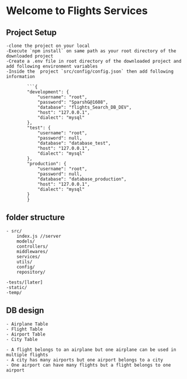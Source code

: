 # Welcome to Flights Services

## Project Setup

    -clone the project on your local
    -Execute `npm install` on same path as your root directory of the downloaded project
    -Create a .env file in root directory of the downloaded project and add following environment variables
    -Inside the  project `src/config/config.json` then add following information

````
        ```{
        "development": {
            "username": "root",
            "password": "SparshG@1608",
            "database": "flights_Search_DB_DEV",
            "host": "127.0.0.1",
            "dialect": "mysql"
        },
        "test": {
            "username": "root",
            "password": null,
            "database": "database_test",
            "host": "127.0.0.1",
            "dialect": "mysql"
        },
        "production": {
            "username": "root",
            "password": null,
            "database": "database_production",
            "host": "127.0.0.1",
            "dialect": "mysql"
        }
        }
````

## folder structure

    - src/
        index.js //server
        models/
        controllers/
        middlewares/
        services/
        utils/
        config/
        repository/

    -tests/[later]
    -static/
    -temp/

## DB design

    - Airplane Table
    - Flight Table
    - Airport Table
    - City Table

    - A flight belongs to an airplane but one airplane can be used in multiple flights
    - A city has many airports but one airport belongs to a city
    - One airport can have many flights but a flight belongs to one airport
